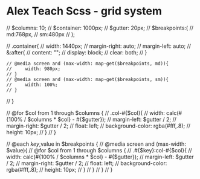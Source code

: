 
# Alex Teach Scss - grid system
// $columns: 10;
// $container: 1000px;
// $gutter: 20px;
// $breakpoints:(
//     md:768px,
//     sm:480px
// );

// .container{
//     width: 1440px;
//     margin-right: auto;
//     margin-left: auto;
//     &:after{
//         content: "";
//         display: block;
//         clear: both;
//     }

    // @media screen and (max-width: map-get($breakpoints, md)){
    //     width: 980px;
    // }
    // @media screen and (max-width: map-get($breakpoints, sm)){
    //     width: 100%;
    // }
// }

// @for $col from 1 through $columns {
//     .col-#{$col}{
//         width: calc(#{100% / $columns * $col} - #{$gutter});
//         margin-left: $gutter / 2;
//         margin-right: $gutter / 2;
//         float: left;
//         background-color: rgba(#fff,.8);
//         height: 10px;
//     }
// }


// @each $key,$value in $breakpoints {
//     @media screen and (max-width: $value){
//         @for $col from 1 through $columns {
//             .#{$key}\:col-#{$col}{
//                 width: calc(#{100% / $columns * $col} - #{$gutter});
//                 margin-left: $gutter / 2;
//                 margin-right: $gutter / 2;
//                 float: left;
//                 background-color: rgba(#fff,.8);
//                 height: 10px;
//             }
//         }
//     }
// }
